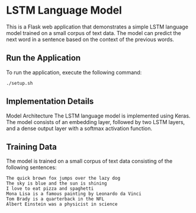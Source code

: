 # LSTM Language Model

This is a Flask web application that demonstrates a simple LSTM language model trained on a small corpus of text data. The model can predict the next word in a sentence based on the context of the previous words.


## Run the Application
To run the application, execute the following command:

```
./setup.sh
```

## Implementation Details
Model Architecture
The LSTM language model is implemented using Keras. The model consists of an embedding layer, followed by two LSTM layers, and a dense output layer with a softmax activation function.

## Training Data
The model is trained on a small corpus of text data consisting of the following sentences:

```
The quick brown fox jumps over the lazy dog
The sky is blue and the sun is shining
I love to eat pizza and spaghetti
Mona Lisa is a famous painting by Leonardo da Vinci
Tom Brady is a quarterback in the NFL
Albert Einstein was a physicist in science

```
